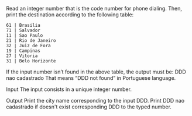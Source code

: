 Read an integer number that is the code number for phone dialing. Then, print the destination according to the following table:

    61 | Brasilia
    71 | Salvador
    11 | Sao Paulo
    21 | Rio de Janeiro
    32 | Juiz de Fora
    19 | Campinas
    27 | Vitoria
    31 | Belo Horizonte


If the input number isn’t found in the above table, the output must be:
DDD nao cadastrado
That means “DDD not found” in Portuguese language.

Input
The input consists in a unique integer number.

Output
Print the city name corresponding to the input DDD. Print DDD nao cadastrado if doesn't exist corresponding DDD to the typed number.